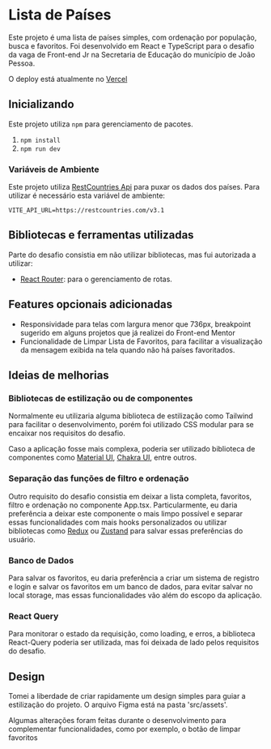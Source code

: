 # Lista de Países

Este projeto é uma lista de países simples, com ordenação por população, busca e favoritos. Foi desenvolvido em React e TypeScript para o desafio da vaga de Front-end Jr na Secretaria de Educação do município de João Pessoa.

O deploy está atualmente no [Vercel](https://lista-paises-sable.vercel.app/)

## Inicializando

Este projeto utiliza `npm` para gerenciamento de pacotes.

1. `npm install`
2. `npm run dev`

### Variáveis de Ambiente

Este projeto utiliza [RestCountries Api](https://restcountries.com/#api-endpoints-using-this-project) para puxar os dados dos países. Para utilizar é necessário esta variável de ambiente:

```
VITE_API_URL=https://restcountries.com/v3.1
```

## Bibliotecas e ferramentas utilizadas

Parte do desafio consistia em não utilizar bibliotecas, mas fui autorizada a utilizar:

- [React Router](https://reactrouter.com): para o gerenciamento de rotas.

## Features opcionais adicionadas

- Responsividade para telas com largura menor que 736px, breakpoint sugerido em alguns projetos que já realizei do Front-end Mentor
- Funcionalidade de Limpar Lista de Favoritos, para facilitar a visualização da mensagem exibida na tela quando não há países favoritados.

## Ideias de melhorias

### Bibliotecas de estilização ou de componentes

Normalmente eu utilizaria alguma biblioteca de estilização como Tailwind para facilitar o desenvolvimento, porém foi utilizado CSS modular para se encaixar nos requisitos do desafio.

Caso a aplicação fosse mais complexa, poderia ser utilizado biblioteca de componentes como [Material UI](https://mui.com/material-ui/all-components/), [Chakra UI](https://chakra-ui.com/docs/get-started/installation), entre outros.

### Separação das funções de filtro e ordenação

Outro requisito do desafio consistia em deixar a lista completa, favoritos, filtro e ordenação no componente App.tsx.
Particularmente, eu daria preferência a deixar este componente o mais limpo possível e separar essas funcionalidades com mais hooks personalizados ou utilizar bibliotecas como [Redux](https://redux-toolkit.js.org/) ou [Zustand](https://zustand-demo.pmnd.rs/) para salvar essas preferências do usuário.

### Banco de Dados

Para salvar os favoritos, eu daria preferência a criar um sistema de registro e login e salvar os favoritos em um banco de dados, para evitar salvar no local storage, mas essas funcionalidades vão além do escopo da aplicação.

### React Query

Para monitorar o estado da requisição, como loading, e erros, a biblioteca React-Query poderia ser utilizada, mas foi deixada de lado pelos requisitos do desafio.

## Design

Tomei a liberdade de criar rapidamente um design simples para guiar a estilização do projeto. O arquivo Figma está na pasta 'src/assets'.

Algumas alterações foram feitas durante o desenvolvimento para complementar funcionalidades, como por exemplo, o botão de limpar favoritos
